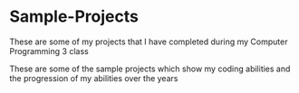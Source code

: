 # Sample-Projects
These are some of my projects that I have completed during my Computer Programming 3 class

These are some of the sample projects which show my coding abilities and the progression of my abilities over the years
